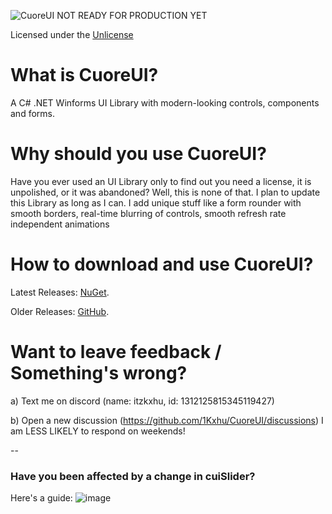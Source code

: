 ![CuoreUI](https://github.com/1Kxhu/CuoreUI/assets/115172127/2118fd57-da6c-42a0-998a-b92f92774646)
NOT READY FOR PRODUCTION YET

Licensed under the [Unlicense](https://github.com/1Kxhu/CuoreUI?tab=Unlicense-1-ov-file#)

# What is CuoreUI?
A C# .NET Winforms UI Library with modern-looking controls, components and forms.

# Why should you use CuoreUI?
Have you ever used an UI Library only to find out you need a license, it is unpolished, or it was abandoned?
Well, this is none of that. I plan to update this Library as long as I can.
I add unique stuff like a form rounder with smooth borders, real-time blurring of controls, smooth refresh rate independent animations

# How to download and use CuoreUI?
Latest Releases: [NuGet](https://www.nuget.org/packages/CuoreUI.Winforms/).

Older Releases: [GitHub](https://github.com/1Kxhu/CuoreUI/releases).

# Want to leave feedback / Something's wrong?
a) Text me on discord (name: itzkxhu, id: 1312125815345119427)

b) Open a new discussion (https://github.com/1Kxhu/CuoreUI/discussions)
I am LESS LIKELY to respond on weekends!

--

### Have you been affected by a change in cuiSlider?
Here's a guide:
![image](https://github.com/user-attachments/assets/352dc6ea-8176-4ba7-bba1-dbf411f7089b)

